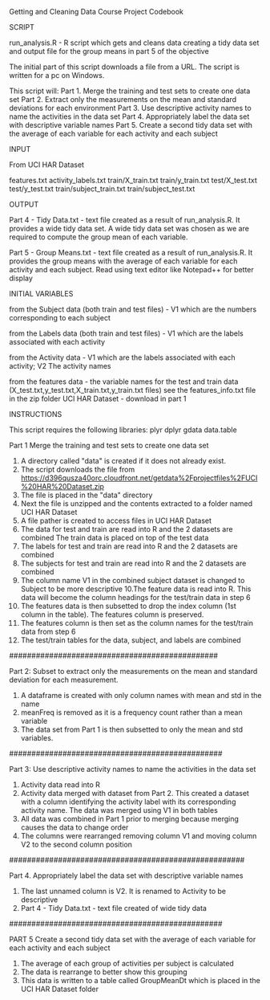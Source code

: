Getting and Cleaning Data Course Project
Codebook


SCRIPT

run_analysis.R - R script which gets and cleans data creating a tidy data set and output file for the group means
                 in part 5 of the objective
                 
The initial part of this script downloads a file from a URL. The script is written for a pc on Windows.

This script will:
Part 1. Merge the training and test sets to create one data set
Part 2. Extract only the measurements on the mean and standard deviations for each environment
Part 3. Use descriptive activity names to name the activities in the data set
Part 4. Appropriately label the data set with descriptive variable names
Part 5. Create a second tidy data set with the average of each variable for each activity and each subject



INPUT

From UCI HAR Dataset

features.txt
activity_labels.txt
train/X_train.txt
train/y_train.txt
test/X_test.txt
test/y_test.txt
train/subject_train.txt 
train/subject_test.txt


OUTPUT

Part 4 - Tidy Data.txt - text file created as a result of run_analysis.R. It provides a wide tidy data set. 
	A wide tidy data set was chosen as we are required to compute the group mean of each variable.

Part 5 - Group Means.txt  - text file created as a result of run_analysis.R. It provides the group means with the average 
                        of each variable for each activity and each subject. Read using text editor like Notepad++ for better 			display


INITIAL VARIABLES

from the Subject data (both train and test files) - V1 which are the numbers corresponding to each subject

from the Labels data (both train and test files) - V1 which are the labels associated with each activity

from the Activity data - V1 which are the labels associated with each activity; V2 The activity names

from the features data - the variable names for the test and train data (X_test.txt,y_test.txt,X_train.txt,y_train.txt files)
	                see the features_info.txt file in the zip folder UCI HAR Dataset - download in part 1

		





INSTRUCTIONS

This script requires the following libraries:
plyr
dplyr
gdata
data.table


Part 1 Merge the training and test sets to create one data set

1. A directory called "data" is created if it does not already exist. 
2. The script downloads the file from https://d396qusza40orc.cloudfront.net/getdata%2Fprojectfiles%2FUCI%20HAR%20Dataset.zip
3. The file is placed in the "data" directory
4. Next the file is unzipped and the contents extracted to a folder named UCI HAR Dataset
5. A file pather is created to access files in UCI HAR Dataset
6. The data for test and train are read into R and the 2 datasets are combined
   The train data is placed on top of the test data
7. The labels for test and train are read into R and the 2 datasets are combined
8. The subjects for test and train are read into R and the 2 datasets are combined
9. The column name V1 in the combined subject dataset is changed to Subject to be more descriptive
10.The feature data is read into R. This data will become the column headings for the test/train data in step 6
11. The features data is then subsetted to drop the index column (1st column in the table). The features column is preserved.
12. The features column is then set as the column names for the test/train data from step 6
13. The test/train tables for the data, subject, and labels are combined

###############################################

Part 2: Subset to extract only the measurements on the mean and standard deviation for each measurement.

1. A dataframe is created with only column names with mean and std in the name
2. meanFreq is removed as it is a frequency count rather than a mean variable
3. The data set from Part 1 is then subsetted to only the mean and std variables.

################################################

Part 3: Use descriptive activity names to name the activities in the data set

1. Activity data read into R
2. Activity data merged with dataset from Part 2. This created a dataset with a column identifying
   the activity label with its corresponding activity name. The data was merged using V1 in both tables
3. All data was combined in Part 1 prior to merging because merging causes the data to change order
4. The columns were rearranged removing column V1 and moving column V2 to the second column position


#####################################################

Part 4. Appropriately label the data set with descriptive variable names

1. The last unnamed column is V2. It is renamed to Activity to be descriptive
2. Part 4 - Tidy Data.txt - text file created of wide tidy data


################################################

PART 5 
Create a second tidy data set with the average of each variable for each activity and each subject

1. The average of each group of activities per subject is calculated
2. The data is rearrange to better show this grouping
3. This data is written to a table called GroupMeanDt which is placed in the UCI HAR Dataset folder
















